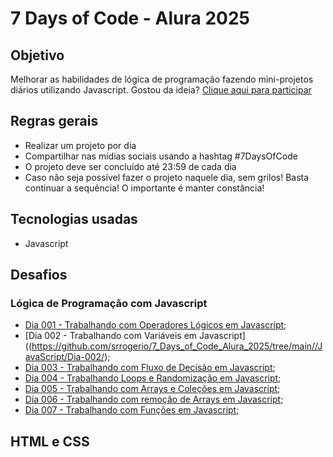 # 7 Days of Code - Alura 2025

## Objetivo

Melhorar as habilidades de lógica de programação fazendo mini-projetos diários utilizando Javascript. Gostou da ideia? [Clique aqui para participar](https://7daysofcode.io/)

## Regras gerais

*   Realizar um projeto por dia
*   Compartilhar nas mídias sociais usando a hashtag #7DaysOfCode
*   O projeto deve ser concluído até 23:59 de cada dia
* Caso não seja possível fazer o projeto naquele dia, sem grilos! Basta continuar a sequência! O importante é manter constância!

## Tecnologias usadas

*  Javascript

## Desafios

### Lógica de Programação com Javascript

*   [Dia 001 - Trabalhando com Operadores Lógicos em Javascript](https://github.com/srrogerio/7_Days_of_Code_Alura_2025/tree/main/JavaScript/Dia-001/readme.md); 
*   [Dia 002 - Trabalhando com Variáveis em Javascript]((https://github.com/srrogerio/7_Days_of_Code_Alura_2025/tree/main//JavaScript/Dia-002/); 
*   [Dia 003 - Trabalhando com Fluxo de Decisão em Javascript](https://github.com/srrogerio/7_Days_of_Code_Alura_2025/tree/main/JavaScript/Dia-003/); 
*   [Dia 004 - Trabalhando Loops e Randomização em Javascript](https://github.com/srrogerio/7_Days_of_Code_Alura_2025/tree/main/JavaScript/Dia-004/); 
*   [Dia 005 - Trabalhando com Arrays e Coleções em Javascript](https://github.com/srrogerio/7_Days_of_Code_Alura_2025/tree/main/JavaScript/Dia-005/); 
*   [Dia 006 - Trabalhando com remoção de Arrays em Javascript](https://github.com/srrogerio/7_Days_of_Code_Alura_2025/tree/main/JavaScript/Dia-006/); 
*   [Dia 007 - Trabalhando com Funções em Javascript](https://github.com/srrogerio/7_Days_of_Code_Alura_2025/tree/main/JavaScript/Dia-007/); 

## HTML e CSS